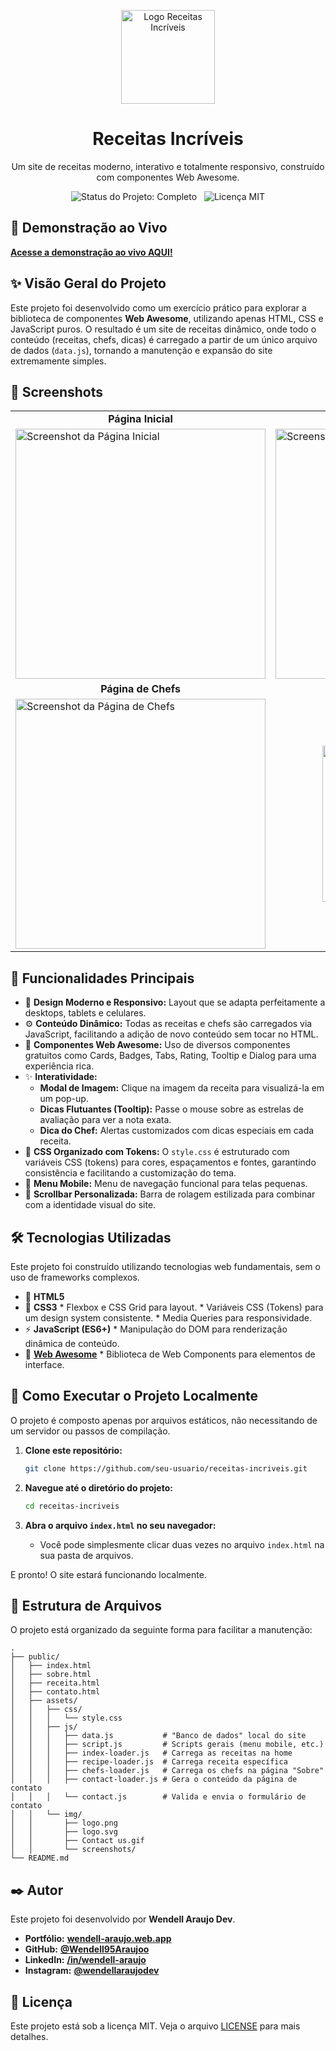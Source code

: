 <p align="center">
  <img src="https://receitas-incriveis-wma.web.app/assets/img/logo.svg" alt="Logo Receitas Incríveis" width="150"/>
</p>

<h1 align="center">
  Receitas Incríveis
</h1>

<p align="center">
  Um site de receitas moderno, interativo e totalmente responsivo, construído com componentes Web Awesome.
</p>

<p align="center">
  <img src="https://img.shields.io/badge/Status-Completo-brightgreen?style=for-the-badge" alt="Status do Projeto: Completo">
  &nbsp;
  <img src="https://img.shields.io/badge/Licen%C3%A7a-MIT-blue?style=for-the-badge" alt="Licença MIT">
</p>

## 🚀 Demonstração ao Vivo

**[Acesse a demonstração ao vivo AQUI!](https://receitas-incriveis-wma.web.app)**

## ✨ Visão Geral do Projeto

Este projeto foi desenvolvido como um exercício prático para explorar a biblioteca de componentes **Web Awesome**, utilizando apenas HTML, CSS e JavaScript puros. O resultado é um site de receitas dinâmico, onde todo o conteúdo (receitas, chefs, dicas) é carregado a partir de um único arquivo de dados (`data.js`), tornando a manutenção e expansão do site extremamente simples.

## 📸 Screenshots

<table width="100%">
  <tr>
    <td align="center"><strong>Página Inicial</strong></td>
    <td align="center"><strong>Página da Receita</strong></td>
  </tr>
  <tr>
    <td>
      <img src="https://receitas-incriveis-wma.web.app/assets/img/screenshot-home.png" alt="Screenshot da Página Inicial" width="400">
    </td>
    <td>
      <img src="https://receitas-incriveis-wma.web.app/assets/img/screenshot-receita.png" alt="Screenshot da Página da Receita" width="400">
    </td>
  </tr>
  <tr>
    <td align="center"><strong>Página de Chefs</strong></td>
    <td align="center"><strong>Layout Responsivo (Mobile)</strong></td>
  </tr>
  <tr>
    <td>
      <img src="https://receitas-incriveis-wma.web.app/assets/img/screenshot-chefs.png" alt="Screenshot da Página de Chefs" width="400">
      </td>
    <td align="center"><img src="https://receitas-incriveis-wma.web.app/assets/img/screenshot-mobile.png" alt="Screenshot do site em um dispositivo móvel" width="250">
    </td>
  </tr>
</table>

## 🎯 Funcionalidades Principais

*   🎨 **Design Moderno e Responsivo:** Layout que se adapta perfeitamente a desktops, tablets e celulares.
*   ⚙️ **Conteúdo Dinâmico:** Todas as receitas e chefs são carregados via JavaScript, facilitando a adição de novo conteúdo sem tocar no HTML.
*   🧩 **Componentes Web Awesome:** Uso de diversos componentes gratuitos como Cards, Badges, Tabs, Rating, Tooltip e Dialog para uma experiência rica.
*   ✨ **Interatividade:**
    *   **Modal de Imagem:** Clique na imagem da receita para visualizá-la em um pop-up.
    *   **Dicas Flutuantes (Tooltip):** Passe o mouse sobre as estrelas de avaliação para ver a nota exata.
    *   **Dica do Chef:** Alertas customizados com dicas especiais em cada receita.
*   🎨 **CSS Organizado com Tokens:** O `style.css` é estruturado com variáveis CSS (tokens) para cores, espaçamentos e fontes, garantindo consistência e facilitando a customização do tema.
*   📱 **Menu Mobile:** Menu de navegação funcional para telas pequenas.
*   📜 **Scrollbar Personalizada:** Barra de rolagem estilizada para combinar com a identidade visual do site.

## 🛠️ Tecnologias Utilizadas

Este projeto foi construído utilizando tecnologias web fundamentais, sem o uso de frameworks complexos.

* 🧱 **HTML5**
* 🎨 **CSS3**
      *   Flexbox e CSS Grid para layout.
      *   Variáveis CSS (Tokens) para um design system consistente.
      *   Media Queries para responsividade.
* ⚡ **JavaScript (ES6+)**
      *   Manipulação do DOM para renderização dinâmica de conteúdo.
* 🧩 **[Web Awesome](https://webawesome.com/)**
      *   Biblioteca de Web Components para elementos de interface.

## 🚀 Como Executar o Projeto Localmente

O projeto é composto apenas por arquivos estáticos, não necessitando de um servidor ou passos de compilação.

1.  **Clone este repositório:**
    ```bash
    git clone https://github.com/seu-usuario/receitas-incriveis.git
    ```

2.  **Navegue até o diretório do projeto:**
    ```bash
    cd receitas-incriveis
    ```

3.  **Abra o arquivo `index.html` no seu navegador:**
    *   Você pode simplesmente clicar duas vezes no arquivo `index.html` na sua pasta de arquivos.

E pronto! O site estará funcionando localmente.

## 📂 Estrutura de Arquivos

O projeto está organizado da seguinte forma para facilitar a manutenção:

```
.
├── public/
│   ├── index.html
│   ├── sobre.html
│   ├── receita.html
│   ├── contato.html
│   ├── assets/
│   │   ├── css/
│   │   │   └── style.css
│   │   ├── js/
│   │   │   ├── data.js           # "Banco de dados" local do site
│   │   │   ├── script.js         # Scripts gerais (menu mobile, etc.)
│   │   │   ├── index-loader.js   # Carrega as receitas na home
│   │   │   ├── recipe-loader.js  # Carrega receita específica
│   │   │   ├── chefs-loader.js   # Carrega os chefs na página "Sobre"
│   │   │   ├── contact-loader.js # Gera o conteúdo da página de contato
│   │   │   └── contact.js        # Valida e envia o formulário de contato
│   │   └── img/
│   │       ├── logo.png
│   │       ├── logo.svg
│   │       ├── Contact us.gif
│   │       └── screenshots/
└── README.md
```

## ✒️ Autor

Este projeto foi desenvolvido por **Wendell Araujo Dev**.

*   **Portfólio:** **[wendell-araujo.web.app](https://wendell-araujo.web.app/)**
*   **GitHub:** **[@Wendell95Araujoo](https://github.com/Wendell95Araujo)**
*   **LinkedIn:** **[/in/wendell-araujo](linkedin.com/in/wendell-araujo/)**
*   **Instagram:** **[@wendellaraujodev](https://www.instagram.com/wendellaraujodev)**

## 📄 Licença

Este projeto está sob a licença MIT. Veja o arquivo [LICENSE](LICENSE) para mais detalhes.
